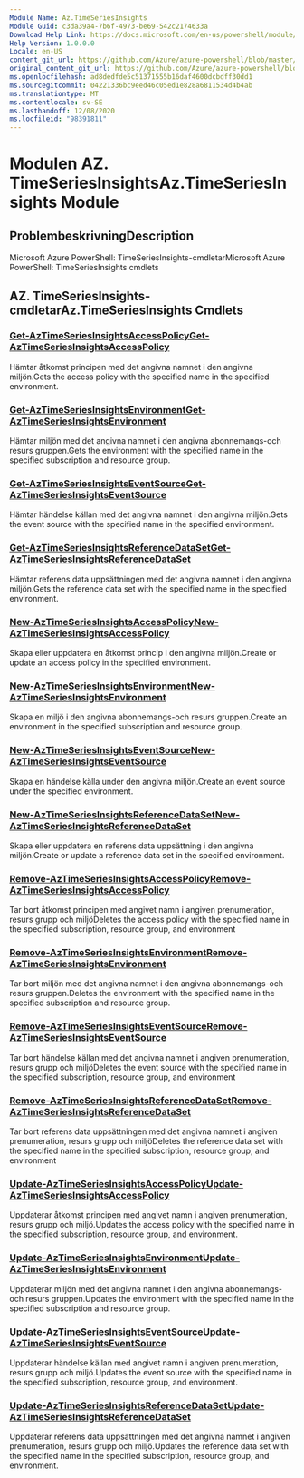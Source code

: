 ```yaml
---
Module Name: Az.TimeSeriesInsights
Module Guid: c3da39a4-7b6f-4973-be69-542c2174633a
Download Help Link: https://docs.microsoft.com/en-us/powershell/module/az.timeseriesinsights
Help Version: 1.0.0.0
Locale: en-US
content_git_url: https://github.com/Azure/azure-powershell/blob/master/src/TimeSeriesInsights/help/Az.TimeSeriesInsights.md
original_content_git_url: https://github.com/Azure/azure-powershell/blob/master/src/TimeSeriesInsights/help/Az.TimeSeriesInsights.md
ms.openlocfilehash: ad8dedfde5c51371555b16daf4600dcbdff30dd1
ms.sourcegitcommit: 04221336bc9eed46c05ed1e828a6811534d4b4ab
ms.translationtype: MT
ms.contentlocale: sv-SE
ms.lasthandoff: 12/08/2020
ms.locfileid: "98391811"
---
```

# <span data-ttu-id="6be24-101">Modulen AZ. TimeSeriesInsights</span><span class="sxs-lookup"><span data-stu-id="6be24-101">Az.TimeSeriesInsights Module</span></span>
## <span data-ttu-id="6be24-102">Problembeskrivning</span><span class="sxs-lookup"><span data-stu-id="6be24-102">Description</span></span>
<span data-ttu-id="6be24-103">Microsoft Azure PowerShell: TimeSeriesInsights-cmdletar</span><span class="sxs-lookup"><span data-stu-id="6be24-103">Microsoft Azure PowerShell: TimeSeriesInsights cmdlets</span></span>

## <span data-ttu-id="6be24-104">AZ. TimeSeriesInsights-cmdletar</span><span class="sxs-lookup"><span data-stu-id="6be24-104">Az.TimeSeriesInsights Cmdlets</span></span>
### [<span data-ttu-id="6be24-105">Get-AzTimeSeriesInsightsAccessPolicy</span><span class="sxs-lookup"><span data-stu-id="6be24-105">Get-AzTimeSeriesInsightsAccessPolicy</span></span>](Get-AzTimeSeriesInsightsAccessPolicy.md)
<span data-ttu-id="6be24-106">Hämtar åtkomst principen med det angivna namnet i den angivna miljön.</span><span class="sxs-lookup"><span data-stu-id="6be24-106">Gets the access policy with the specified name in the specified environment.</span></span>

### [<span data-ttu-id="6be24-107">Get-AzTimeSeriesInsightsEnvironment</span><span class="sxs-lookup"><span data-stu-id="6be24-107">Get-AzTimeSeriesInsightsEnvironment</span></span>](Get-AzTimeSeriesInsightsEnvironment.md)
<span data-ttu-id="6be24-108">Hämtar miljön med det angivna namnet i den angivna abonnemangs-och resurs gruppen.</span><span class="sxs-lookup"><span data-stu-id="6be24-108">Gets the environment with the specified name in the specified subscription and resource group.</span></span>

### [<span data-ttu-id="6be24-109">Get-AzTimeSeriesInsightsEventSource</span><span class="sxs-lookup"><span data-stu-id="6be24-109">Get-AzTimeSeriesInsightsEventSource</span></span>](Get-AzTimeSeriesInsightsEventSource.md)
<span data-ttu-id="6be24-110">Hämtar händelse källan med det angivna namnet i den angivna miljön.</span><span class="sxs-lookup"><span data-stu-id="6be24-110">Gets the event source with the specified name in the specified environment.</span></span>

### [<span data-ttu-id="6be24-111">Get-AzTimeSeriesInsightsReferenceDataSet</span><span class="sxs-lookup"><span data-stu-id="6be24-111">Get-AzTimeSeriesInsightsReferenceDataSet</span></span>](Get-AzTimeSeriesInsightsReferenceDataSet.md)
<span data-ttu-id="6be24-112">Hämtar referens data uppsättningen med det angivna namnet i den angivna miljön.</span><span class="sxs-lookup"><span data-stu-id="6be24-112">Gets the reference data set with the specified name in the specified environment.</span></span>

### [<span data-ttu-id="6be24-113">New-AzTimeSeriesInsightsAccessPolicy</span><span class="sxs-lookup"><span data-stu-id="6be24-113">New-AzTimeSeriesInsightsAccessPolicy</span></span>](New-AzTimeSeriesInsightsAccessPolicy.md)
<span data-ttu-id="6be24-114">Skapa eller uppdatera en åtkomst princip i den angivna miljön.</span><span class="sxs-lookup"><span data-stu-id="6be24-114">Create or update an access policy in the specified environment.</span></span>

### [<span data-ttu-id="6be24-115">New-AzTimeSeriesInsightsEnvironment</span><span class="sxs-lookup"><span data-stu-id="6be24-115">New-AzTimeSeriesInsightsEnvironment</span></span>](New-AzTimeSeriesInsightsEnvironment.md)
<span data-ttu-id="6be24-116">Skapa en miljö i den angivna abonnemangs-och resurs gruppen.</span><span class="sxs-lookup"><span data-stu-id="6be24-116">Create an environment in the specified subscription and resource group.</span></span>

### [<span data-ttu-id="6be24-117">New-AzTimeSeriesInsightsEventSource</span><span class="sxs-lookup"><span data-stu-id="6be24-117">New-AzTimeSeriesInsightsEventSource</span></span>](New-AzTimeSeriesInsightsEventSource.md)
<span data-ttu-id="6be24-118">Skapa en händelse källa under den angivna miljön.</span><span class="sxs-lookup"><span data-stu-id="6be24-118">Create an event source under the specified environment.</span></span>

### [<span data-ttu-id="6be24-119">New-AzTimeSeriesInsightsReferenceDataSet</span><span class="sxs-lookup"><span data-stu-id="6be24-119">New-AzTimeSeriesInsightsReferenceDataSet</span></span>](New-AzTimeSeriesInsightsReferenceDataSet.md)
<span data-ttu-id="6be24-120">Skapa eller uppdatera en referens data uppsättning i den angivna miljön.</span><span class="sxs-lookup"><span data-stu-id="6be24-120">Create or update a reference data set in the specified environment.</span></span>

### [<span data-ttu-id="6be24-121">Remove-AzTimeSeriesInsightsAccessPolicy</span><span class="sxs-lookup"><span data-stu-id="6be24-121">Remove-AzTimeSeriesInsightsAccessPolicy</span></span>](Remove-AzTimeSeriesInsightsAccessPolicy.md)
<span data-ttu-id="6be24-122">Tar bort åtkomst principen med angivet namn i angiven prenumeration, resurs grupp och miljö</span><span class="sxs-lookup"><span data-stu-id="6be24-122">Deletes the access policy with the specified name in the specified subscription, resource group, and environment</span></span>

### [<span data-ttu-id="6be24-123">Remove-AzTimeSeriesInsightsEnvironment</span><span class="sxs-lookup"><span data-stu-id="6be24-123">Remove-AzTimeSeriesInsightsEnvironment</span></span>](Remove-AzTimeSeriesInsightsEnvironment.md)
<span data-ttu-id="6be24-124">Tar bort miljön med det angivna namnet i den angivna abonnemangs-och resurs gruppen.</span><span class="sxs-lookup"><span data-stu-id="6be24-124">Deletes the environment with the specified name in the specified subscription and resource group.</span></span>

### [<span data-ttu-id="6be24-125">Remove-AzTimeSeriesInsightsEventSource</span><span class="sxs-lookup"><span data-stu-id="6be24-125">Remove-AzTimeSeriesInsightsEventSource</span></span>](Remove-AzTimeSeriesInsightsEventSource.md)
<span data-ttu-id="6be24-126">Tar bort händelse källan med det angivna namnet i angiven prenumeration, resurs grupp och miljö</span><span class="sxs-lookup"><span data-stu-id="6be24-126">Deletes the event source with the specified name in the specified subscription, resource group, and environment</span></span>

### [<span data-ttu-id="6be24-127">Remove-AzTimeSeriesInsightsReferenceDataSet</span><span class="sxs-lookup"><span data-stu-id="6be24-127">Remove-AzTimeSeriesInsightsReferenceDataSet</span></span>](Remove-AzTimeSeriesInsightsReferenceDataSet.md)
<span data-ttu-id="6be24-128">Tar bort referens data uppsättningen med det angivna namnet i angiven prenumeration, resurs grupp och miljö</span><span class="sxs-lookup"><span data-stu-id="6be24-128">Deletes the reference data set with the specified name in the specified subscription, resource group, and environment</span></span>

### [<span data-ttu-id="6be24-129">Update-AzTimeSeriesInsightsAccessPolicy</span><span class="sxs-lookup"><span data-stu-id="6be24-129">Update-AzTimeSeriesInsightsAccessPolicy</span></span>](Update-AzTimeSeriesInsightsAccessPolicy.md)
<span data-ttu-id="6be24-130">Uppdaterar åtkomst principen med angivet namn i angiven prenumeration, resurs grupp och miljö.</span><span class="sxs-lookup"><span data-stu-id="6be24-130">Updates the access policy with the specified name in the specified subscription, resource group, and environment.</span></span>

### [<span data-ttu-id="6be24-131">Update-AzTimeSeriesInsightsEnvironment</span><span class="sxs-lookup"><span data-stu-id="6be24-131">Update-AzTimeSeriesInsightsEnvironment</span></span>](Update-AzTimeSeriesInsightsEnvironment.md)
<span data-ttu-id="6be24-132">Uppdaterar miljön med det angivna namnet i den angivna abonnemangs-och resurs gruppen.</span><span class="sxs-lookup"><span data-stu-id="6be24-132">Updates the environment with the specified name in the specified subscription and resource group.</span></span>

### [<span data-ttu-id="6be24-133">Update-AzTimeSeriesInsightsEventSource</span><span class="sxs-lookup"><span data-stu-id="6be24-133">Update-AzTimeSeriesInsightsEventSource</span></span>](Update-AzTimeSeriesInsightsEventSource.md)
<span data-ttu-id="6be24-134">Uppdaterar händelse källan med angivet namn i angiven prenumeration, resurs grupp och miljö.</span><span class="sxs-lookup"><span data-stu-id="6be24-134">Updates the event source with the specified name in the specified subscription, resource group, and environment.</span></span>

### [<span data-ttu-id="6be24-135">Update-AzTimeSeriesInsightsReferenceDataSet</span><span class="sxs-lookup"><span data-stu-id="6be24-135">Update-AzTimeSeriesInsightsReferenceDataSet</span></span>](Update-AzTimeSeriesInsightsReferenceDataSet.md)
<span data-ttu-id="6be24-136">Uppdaterar referens data uppsättningen med det angivna namnet i angiven prenumeration, resurs grupp och miljö.</span><span class="sxs-lookup"><span data-stu-id="6be24-136">Updates the reference data set with the specified name in the specified subscription, resource group, and environment.</span></span>

